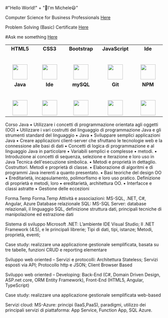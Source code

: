 #"Hello World!" + "👋I'm Michele😃"




Computer Science for Business Professionals [Here](https://certificates.cs50.io/dd22c329-4bd1-4477-86b3-60c953e3e899.pdf?size=letter)
 
Problem Solving (Basic) Certificate [Here](https://www.hackerrank.com/certificates/50fb32da8bc7)

#Ask me something [Here](https://github.com/MicheleGiammarini/my/issues/1)


<table>
  <tbody>
    <tr valign="top">
      <td width="16%" align="center">
        <strong>HTML5</strong><br><br><br>
        <img height="48px" src="https://cdn.svgporn.com/logos/html-5.svg">
      </td>
      <td width="16%" align="center">
        <strong>CSS3</strong><br><br><br>
        <img height="48px" src="https://cdn.svgporn.com/logos/css-3.svg">
      </td>
      <td width="16%" align="center">
        <strong>Bootstrap</strong><br><br><br>
        <img height="48px" src="https://cdn.svgporn.com/logos/bootstrap.svg">
      </td>
      <td width="16%" align="center">
        <strong>JavaScript</strong><br><br><br>
        <img height="48px" src="https://cdn.svgporn.com/logos/javascript.svg">
      </td>
      <td width="16%" align="center">
        <strong>Ide</strong><br><br><br>
        <img height="48px" src="https://www.vectorlogo.zone/logos/atom_io/atom_io-ar21.svg">
      </td>
    </tr>
    <tr valign="top">
      <td width="16%" align="center">
        <strong>Java</strong><br><br><br>
        <img height="48px" src="https://www.vectorlogo.zone/logos/java/java-ar21.svg">
      </td>
      <td width="16%" align="center">
        <strong>Ide</strong><br><br><br>
        <img height="48px" src="https://www.vectorlogo.zone/logos/eclipse/eclipse-ar21.svg">
      </td>
      <td width="16%" align="center">
        <strong>mySQL</strong><br><br><br>
        <img height="48px" src="https://www.vectorlogo.zone/logos/mysql/mysql-ar21.svg">
      </td>
      <td width="16%" align="center">
        <strong>Git</strong><br><br><br>
        <img height="48px" src="https://cdn.svgporn.com/logos/git-icon.svg">
      </td>
      <td width="16%" align="center">
        <strong>NPM</strong><br><br><br>
        <img height="48px" src="https://www.vectorlogo.zone/logos/npmjs/npmjs-ar21.svg">
      </td>
    </tr>
  </tbody>
</table>




Corso Java
▪ Utilizzare i concetti di programmazione orientata agli oggetti (OO)
▪ Utilizzare i vari costrutti del linguaggio di programmazione Java e gli
strumenti standard del linguaggio
▪ Java
▪ Sviluppare semplici applicazioni Java
▪ Creare applicazioni client-server che sfruttano le tecnologie web e la
connessione alle basi di dati
▪ Concetti di logica di programmazione e al linguaggio Java in
particolare
▪ Variabili semplici e complesse
▪ metodi.
▪ Introduzione ai concetti di sequenza, selezione e iterazione e loro uso in
Java
Tecnica dell&#39;esecuzione simbolica.
▪ Metodi e proprietà in dettaglio. Costruttori. Metodi e proprietà di
classe.
▪ Elaborazione di algoritmi e di programmi Java inerenti a quanto
presentato.
▪ Basi teoriche del design OO
▪ Ereditarietà, incapsulamento, polimorfismo e loro uso pratico.
Definizione di proprietà e metodi, loro
▪ ereditarietà, architettura OO.
▪ Interfacce e classi astratte
▪ Gestione delle eccezioni

 
Forma.Temp
Forma.Temp
Attività e associazioni: MS-SQL, .NET, C#, Angular, Azure
Database relazionale SQL: MS-SQL Server: database relazionali, il linguaggio SQL, definizione struttura dati, principali tecniche di manipolazione ed estrazione dati

Sistema di sviluppo Microsoft .NET: L’ambiente IDE Visual Studio; Il .NET Framework (4.5), e le principali librerie; Tipi di dati, tipi, istanze; Metodi, proprietà, eventi;

Case study: realizzare una applicazione gestionale semplificata, basata su tre tabelle, funzioni CRUD e reporting elementare

Sviluppo web oriented – Servizi e protocolli: Architettura Stateless; Servizi esposti via API; Protocollo http e JSON; Client Browser Based

Sviluppo web oriented – Developing: Back-End (C#, Domain Driven Design, ASP.net core, ORM Entity Framework), Front-End (HTML5, Angular, TypeScript)

Case study: realizzare una applicazione gestionale semplificata web-based

Servizi cloud: MS-Azure: principi (IaaS,PaaS), paradigmi, utilizzo dei principali servizi di piattaforma: App Service, Function App, SQL Azure.
